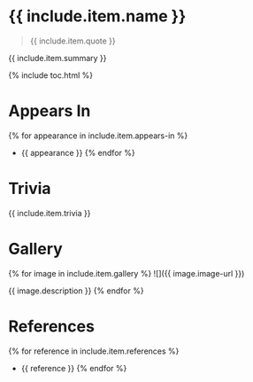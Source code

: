 # {{ include.item.name }}

> {{ include.item.quote }}

{{ include.item.summary }}

{% include toc.html %}

# Appears In
{% for appearance in include.item.appears-in %}
  * {{ appearance }}
{% endfor %}

# Trivia
{{ include.item.trivia }}

# Gallery
{% for image in include.item.gallery %}
  ![]({{ image.image-url }})

  {{ image.description }}
{% endfor %}

# References
{% for reference in include.item.references %}
  * {{ reference }}
{% endfor %}
